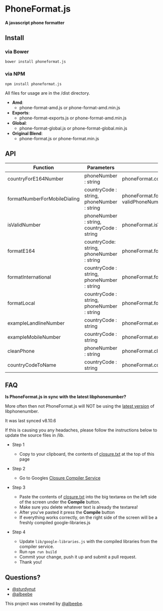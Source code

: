 # PhoneFormat.js

#### A javascript phone formatter

## Install

### via Bower
`bower install phoneformat.js`

### via NPM
`npm install phoneformat.js`

All files for usage are in the /dist directory.

- **Amd**:
  - phone-format-amd.js or phone-format-amd.min.js
- **Exports**:
  - phone-format-exports.js or phone-format-amd.min.js
- **Global**:
  - phone-format-global.js or phone-format-global.min.js
- **Original Blend**:
  - phone-format.js or phone-format.min.js

## API

| Function                     	| Parameters                                 	| Example                                                                  	|   	|   	|
|------------------------------	|--------------------------------------------	|--------------------------------------------------------------------------	|---	|---	|
| countryForE164Number         	| phoneNumber : string                       	| phoneFormat.countryForE164Number(validInternationalPhoneNumber);         	|   	|   	|
| formatNumberForMobileDialing 	| countryCode : string, phoneNumber : string 	| phoneFormat.formatNumberForMobileDialing(countryCode, validPhoneNumber); 	|   	|   	|
| isValidNumber                	| phoneNumber : string, countryCode : string 	| phoneFormat.isValidNumber(validPhoneNumber, countryCode);                	|   	|   	|
| formatE164                   	| countryCode: string, phoneNumber : string  	| phoneFormat.formatE164(countryCode, validPhoneNumber);                   	|   	|   	|
| formatInternational          	| countryCode : string, phoneNumber : string 	| phoneFormat.formatInternational(countryCode, validPhoneNumber);          	|   	|   	|
| formatLocal                  	| countryCode : string, phoneNumber : string 	| phoneFormat.formatLocal(countryCode, validPhoneNumber);                  	|   	|   	|
| exampleLandlineNumber        	| countryCode : string                       	| phoneFormat.exampleLandlineNumber(countryCode);                          	|   	|   	|
| exampleMobileNumber          	| countryCode : string                       	| phoneFormat.exampleMobileNumber(countryCode);                            	|   	|   	|
| cleanPhone                   	| phoneNumber : string                       	| phoneFormat.cleanPhone(validPhoneNumber);                                	|   	|   	|
| countryCodeToName            	| countryCode : string                       	| phoneFormat.countryCodeToName(countryCode);                              	|   	|   	|


## FAQ

**Is PhoneFormat.js in sync with the latest libphonenumber?**

More often then not PhoneFormat.js will NOT be using the [latest version](https://code.google.com/p/libphonenumber/source/browse/#svn%2Ftrunk%2Fjavascript%2Fi18n%2Fphonenumbers) of libphonenumber.

It was last synced v8.10.6

If this is causing you any headaches, please follow the instructions below to update the source files in /lib.

  * Step 1

    * Copy to your clipboard, the contents of [closure.txt](https://github.com/albeebe/phoneformat.js/blob/master/closure.txt) at the top of this page

  * Step 2

    * Go to Googles [Closure Compiler Service](http://closure-compiler.appspot.com/home)

  * Step 3

    * Paste the contents of [closure.txt](https://github.com/albeebe/phoneformat.js/blob/master/closure.txt) into the big textarea on the left side of the screen under the **Compile** button.
    * Make sure you delete whatever text is already the textarea!
    * After you've pasted it press the **Compile** button
    * If everything works correctly, on the right side of the screen will be a freshly compiled google-libraries.js

  * Step 4

    * Update `lib/google-libraries.js` with the compiled libraries from the compiler service.
    * Run `npm run build`
    * Commit your change, push it up and submit a pull request.
    * Thank you!

## Questions?

* [@sturdynut](http://twitter.com/sturdynut)
* [@albeebe](http://twitter.com/albeebe)


This project was created by [@albeebe](http://twitter.com/albeebe).
